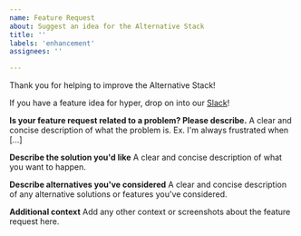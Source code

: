 ```yaml
---
name: Feature Request
about: Suggest an idea for the Alternative Stack
title: ''
labels: 'enhancement'
assignees: ''

---
```


Thank you for helping to improve the Alternative Stack!

If you have a feature idea for hyper, drop on into our
[Slack](https://hyper.io/slack)!

**Is your feature request related to a problem? Please describe.** A clear and
concise description of what the problem is. Ex. I'm always frustrated when [...]

**Describe the solution you'd like** A clear and concise description of what you
want to happen.

**Describe alternatives you've considered** A clear and concise description of
any alternative solutions or features you've considered.

**Additional context** Add any other context or screenshots about the feature
request here.

